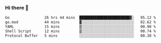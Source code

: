 ### Hi there 👋

<!--
**yeya24/yeya24** is a ✨ _special_ ✨ repository because its `README.md` (this file) appears on your GitHub profile.

Here are some ideas to get you started:

- 🔭 I’m currently working on ...
- 🌱 I’m currently learning ...
- 👯 I’m looking to collaborate on ...
- 🤔 I’m looking for help with ...
- 💬 Ask me about ...
- 📫 How to reach me: ...
- 😄 Pronouns: ...
- ⚡ Fun fact: ...
-->

<!--START_SECTION:waka-->

```txt
Go                26 hrs 44 mins  ███████████████████████▓░   95.12 %
go.mod            44 mins         ▓░░░░░░░░░░░░░░░░░░░░░░░░   02.62 %
YAML              15 mins         ▒░░░░░░░░░░░░░░░░░░░░░░░░   00.90 %
Shell Script      12 mins         ▒░░░░░░░░░░░░░░░░░░░░░░░░   00.74 %
Protocol Buffer   5 mins          ░░░░░░░░░░░░░░░░░░░░░░░░░   00.30 %
```

<!--END_SECTION:waka-->
